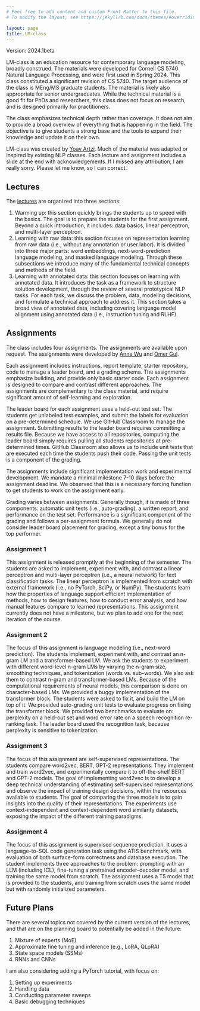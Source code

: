 ```yaml
---
# Feel free to add content and custom Front Matter to this file.
# To modify the layout, see https://jekyllrb.com/docs/themes/#overriding-theme-defaults

layout: page
title: LM-class
---
```


Version: 2024.1beta

LM-class is an education resource for contemporary language modeling, broadly construed. The materials were developed for Cornell CS 5740 Natural Language Processing, and were first used in Spring 2024. This class constituted a significant revision of CS 5740. The target audience of the class is MEng/MS graduate students. The material is likely also appropriate for senior undergraduates. While the technical material is a good fit for PhDs and researchers, this class does not focus on research, and is designed primarily for practitioners.

The class emphasizes technical depth rather than coverage. It does not aim to provide a broad overview of everything that is happening in the field. The objective is to give students a strong base and the tools to expand their knowledge and update it on their own.

LM-class was created by [Yoav Artzi](https://yoavartzi.com/). Much of the material was adapted or inspired by existing NLP classes. Each lecture and assignment includes a slide at the end with acknowledgements. If I missed any attribution, I am really sorry. Please let me know, so I can correct.

## Lectures

The [lectures](lectures) are organized into three sections:

1. Warming up: this section quickly brings the students up to speed with the basics. The goal is to prepare the students for the first assignment. Beyond a quick introduction, it includes: data basics, linear perceptron, and multi-layer perceptron.
1. Learning with raw data: this section focuses on representation learning from raw data (i.e., without any annotation or user labor). It is divided into three major parts: word embeddings, next-word-prediction language modeling, and masked language modeling. Through these subsections we introduce many of the fundamental technical concepts and methods of the field.
1. Learning with annotated data: this section focuses on learning with annotated data. It introduces the task as a framework to structure solution development, through the review of several prototypical NLP tasks. For each task, we discuss the problem, data, modeling decisions, and formulate a technical approach to address it. This section takes a broad view of annotated data, including covering language model alignment using annotated data (i.e., instruction tuning and RLHF).

## Assignments

The class includes four assignments. The assignments are available upon request. The assignments were developed by [Anne Wu](https://annshin.github.io/) and [Omer Gul](https://momergul.github.io/).

Each assignment includes instructions, report template, starter repository, code to manage a leader board, and a grading schema. The assignments emphasize building, and provide only basic starter code. Each assignment is designed to compare and contrast different approaches. The assignments are complementary to the class material, and require significant amount of self-learning and exploration.

The leader board for each assignment uses a held-out test set. The students get unlabeled test examples, and submit the labels for evaluation on a pre-determined schedule. We use GitHub Classroom to manage the assignment. Submitting results to the leader board requires committing a results file. Because we have access to all repositories, computing the leader board simply requires pulling all students repositories at pre-determined times. GitHub Classroom also allows us to include unit tests that are executed each time the students push their code. Passing the unit tests is a component of the grading.

The assignments include significant implementation work and experimental development. We mandate a minimal milestone 7-10 days before the assignment deadline. We observed that this is a necessary forcing function to get students to work on the assignment early.

Grading varies between assignments. Generally though, it is made of three components: automatic unit tests (i.e., auto-grading), a written report, and performance on the test set. Performance is a significant component of the grading and follows a per-assignment formula. We generally do not consider leader board placement for grading, except a tiny bonus for the top performer.

### Assignment 1

This assignment is released promptly at the beginning of the semester. The students are asked to implement, experiment with, and contrast a linear perceptron and multi-layer perceptron (i.e., a neural network) for text classification tasks. The linear perceptron is implemented from scratch with external framework (i.e., no PyTorch, SciPy, or NumPy). The students learn how the properties of language support efficient implementation of methods, how to design features, how to conduct error analysis, and how manual features compare to learned representations. This assignment currently does not have a milestone, but we plan to add one for the next iteration of the course.

### Assignment 2

The focus of this assignment is language modeling (i.e., next-word prediction). The students implement, experiment with, and contrast an n-gram LM and a transformer-based LM. We ask the students to experiment with different word-level n-gram LMs by varying the n-gram size, smoothing techniques, and tokenization (words vs. sub-words). We also ask them to contrast n-gram and transformer-based LMs. Because of the computational requirements of neural models, this comparison is done on character-based LMs. We provided a buggy implementation of the transformer block. The students were asked to fix it, and build the LM on top of it. We provided auto-grading unit tests to evaluate progress on fixing the transformer block. We provided two benchmarks to evaluate on: perplexity on a held-out set and word error rate on a speech recognition re-ranking task. The leader board used the recognition task, because perplexity is sensitive to tokenization.

### Assignment 3

The focus of this assignment are self-supervised representations. The students compare word2vec, BERT, GPT-2 representations. They implement and train word2vec, and experimentally compare it to off-the-shelf BERT and GPT-2 models. The goal of implementing word2vec is to develop a deep technical understanding of estimating self-supervised representations and observe the impact of training design decisions, within the resources available to students. The goal of comparing the three models is to gain insights into the quality of their representations. The experiments use context-independent and context-dependent word similarity datasets, exposing the impact of the different training paradigms.

### Assignment 4

The focus of this assignment is supervised sequence prediction. It uses a language-to-SQL code generation task using the ATIS benchmark, with evaluation of both surface-form correctness and database execution. The student implements three approaches to the problem: prompting with an LLM (including ICL), fine-tuning a pretrained encoder-decoder model, and training the same model from scratch. The assignment uses a T5 model that is provided to the students, and training from scratch uses the same model but with randomly initialized parameters.

## Future Plans

There are several topics not covered by the current version of the lectures, and that are on the planning board to potentially be added in the future:

1. Mixture of experts (MoE)
2. Approximate fine tuning and inference (e.g., LoRA, QLoRA)
3. State space models (SSMs)
4. RNNs and CNNs

I am also considering adding a PyTorch tutorial, with focus on:

1. Setting up experiments
2. Handling data
3. Conducting parameter sweeps
4. Basic debugging techniques
